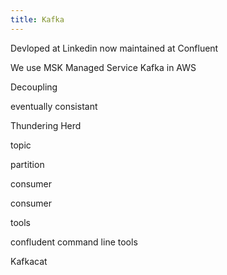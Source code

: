 ```yaml
---
title: Kafka
---
```

Devloped at Linkedin now maintained at Confluent

We use MSK Managed Service Kafka in AWS

Decoupling

eventually consistant

Thundering Herd

topic

partition

consumer 

consumer

tools

confludent command line tools

Kafkacat

